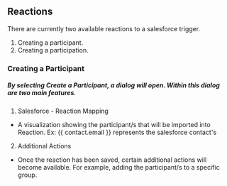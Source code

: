 ## Reactions

There are currently two available reactions to a salesforce trigger.
  1. Creating a participant.
  2. Creating a participation.

### Creating a Participant
  
##### By selecting **Create a Participant**, a dialog will open. Within this dialog are two main features.

1. Salesforce - Reaction Mapping
  * A visualization showing the participant/s that will be imported into Reaction. Ex: {{ contact.email }} represents the salesforce contact's 
2. Additional Actions
  * Once the reaction has been saved, certain additional actions will become available. For example, adding the participant/s to a specific group.
